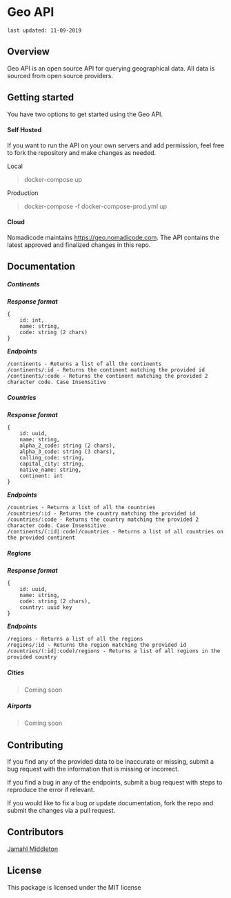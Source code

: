 # Geo API

`last updated: 11-09-2019`

## Overview

Geo API is an open source API for querying geographical data. All data is sourced from open source providers.

## Getting started
You have two options to get started using the Geo API. 

#### Self Hosted
If you want to run the API on your own servers and add permission, feel free to fork the repository and make changes as needed.

Local
> docker-compose up

Production
> docker-compose -f docker-compose-prod.yml up

#### Cloud
Nomadicode maintains https://geo.nomadicode.com. The API contains the latest approved and finalized changes in this repo.


## Documentation

##### Continents
**_Response format_**
```
{
    id: int,
    name: string,
    code: string (2 chars)
}
```

**_Endpoints_**
```
/continents - Returns a list of all the continents
/continents/:id - Returns the continent matching the provided id
/continents/:code - Returns the continent matching the provided 2 character code. Case Insensitive
```
##### Countries
**_Response format_**
```
{
    id: uuid,
    name: string,
    alpha_2_code: string (2 chars),
    alpha_3_code: string (3 chars),
    calling_code: string,
    capital_city: string,
    native_name: string,
    continent: int
}
```

**_Endpoints_**
```
/countries - Returns a list of all the countries
/countries/:id - Returns the country matching the provided id
/countries/:code - Returns the country matching the provided 2 character code. Case Insensitive
/continents/(:id|:code)/countries - Returns a list of all countries on the provided continent
```

##### Regions
**_Response format_**
```
{
    id: uuid,
    name: string,
    code: string (2 chars),
    country: uuid key
}
```

**_Endpoints_**
```
/regions - Returns a list of all the regions
/regions/:id - Returns the region matching the provided id
/countries/(:id|:code)/regions - Returns a list of all regions in the provided country
```

##### Cities
> Coming soon

##### Airports
> Coming soon

## Contributing
If you find any of the provided data to be inaccurate or missing, submit a bug request with the information that is missing or incorrect.

If you find a bug in any of the endpoints, submit a bug request with steps to reproduce the error if relevant.

If you would like to fix a bug or update documentation, fork the repo and submit the changes via a pull request.

## Contributors
[Jamahl Middleton](https://github.com/Jammidd) 

## License
This package is licensed under the MIT license
